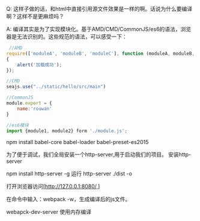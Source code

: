 Q: 这样子做的话，和html中直接引用源文件效果是一样的啊。话说为什么要编译啊？这样不是更麻烦吗？

A: 编译其实是为了实现模块化。基于AMD/CMD/CommonJS/es6的语法，浏览器是无法识别的。这些规范的语法，可以感受一下：

```js
 //AMD
require(['moduleA', 'moduleB', 'moduleC'], function (moduleA, moduleB, moduleC)
{
    alert('加载成功');
});

//CMD
seajs.use("../static/hello/src/main")

//CommonJS
module.export = {
    name:'rouwan'
}

//es6模块
import {module1, module2} form './module.js';
```

npm install babel-core babel-loader babel-preset-es2015

为了便于调试，我们全局安装一个http-server,用于启动我们的项目。
安装http-server

npm install http-server -g
运行 http-server ./dist -o

打开浏览器访问[http://127.0.0.1:8080/,]


在命令中输入：webpack -w，生成编译后的js文件。

webapck-dev-server 使用内存编译